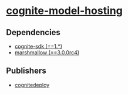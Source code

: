 # [cognite-model-hosting](https://pypi.org/project/cognite-model-hosting)

## Dependencies
- [cognite-sdk (==1.*)](packages/c/cognite-sdk.md)
- [marshmallow (==3.0.0rc4)](packages/m/marshmallow.md)



## Publishers
- [cognitedeploy](https://pypi.org/user/cognitedeploy)

